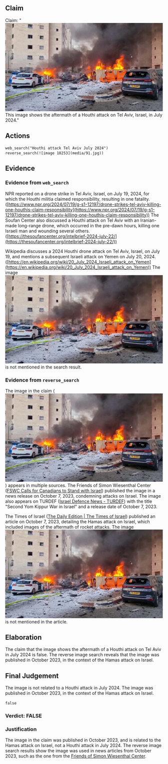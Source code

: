 ## Claim
Claim: "![image 10253](media/91.jpg) This image shows the aftermath of a Houthi attack on Tel Aviv, Israel, in July 2024."

## Actions
```
web_search("Houthi attack Tel Aviv July 2024")
reverse_search(![image 10253](media/91.jpg))
```

## Evidence
### Evidence from `web_search`
NPR reported on a drone strike in Tel Aviv, Israel, on July 19, 2024, for which the Houthi militia claimed responsibility, resulting in one fatality. ([https://www.npr.org/2024/07/19/g-s1-12197/drone-strikes-tel-aviv-killing-one-houthis-claim-responsibility](https://www.npr.org/2024/07/19/g-s1-12197/drone-strikes-tel-aviv-killing-one-houthis-claim-responsibility)) The Soufan Center also discussed a Houthi attack on Tel Aviv with an Iranian-made long-range drone, which occurred in the pre-dawn hours, killing one Israeli man and wounding several others. ([https://thesoufancenter.org/intelbrief-2024-july-22/](https://thesoufancenter.org/intelbrief-2024-july-22/))

Wikipedia discusses a 2024 Houthi drone attack on Tel Aviv, Israel, on July 19, and mentions a subsequent Israeli attack on Yemen on July 20, 2024. ([https://en.wikipedia.org/wiki/20_July_2024_Israeli_attack_on_Yemen](https://en.wikipedia.org/wiki/20_July_2024_Israeli_attack_on_Yemen)) The image ![image 10253](media/91.jpg) is not mentioned in the search result.


### Evidence from `reverse_search`
The image in the claim (![image 10253](media/91.jpg)) appears in multiple sources. The Friends of Simon Wiesenthal Center ([FSWC Calls for Canadians to Stand with Israel](https://www.fswc.ca/news/fswc-calls-for-canadians-to-stand-with-israel)) published the image in a news release on October 7, 2023, condemning attacks on Israel. The image also appears on TURDEF ([Israel Defence News - TURDEF](https://turdef.com/country/israel-news?page=5)) with the title "Second Yom Kippur War in Israel" and a release date of October 7, 2023.

The Times of Israel ([The Daily Edition | The Times of Israel](https://www.timesofisrael.com/the-daily-edition/2023-10-07/)) published an article on October 7, 2023, detailing the Hamas attack on Israel, which included images of the aftermath of rocket attacks. The image ![image 10253](media/91.jpg) is not mentioned in the article.


## Elaboration
The claim that the image shows the aftermath of a Houthi attack on Tel Aviv in July 2024 is false. The reverse image search reveals that the image was published in October 2023, in the context of the Hamas attack on Israel.


## Final Judgement
The image is not related to a Houthi attack in July 2024. The image was published in October 2023, in the context of the Hamas attack on Israel.

`false`

### Verdict: FALSE

### Justification
The image in the claim was published in October 2023, and is related to the Hamas attack on Israel, not a Houthi attack in July 2024. The reverse image search results show the image was used in news articles from October 2023, such as the one from the [Friends of Simon Wiesenthal Center](https://www.fswc.ca/news/fswc-calls-for-canadians-to-stand-with-israel).

